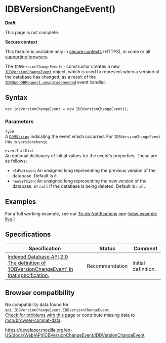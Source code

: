 # IDBVersionChangeEvent()

**Draft**

This page is not complete.

**Secure context**

This feature is available only in [secure contexts](https://developer.mozilla.org/en-US/docs/Web/Security/Secure_Contexts) (HTTPS), in some or all [supporting browsers](#browser_compatibility).

The `IDBVersionChangeEvent()` constructor creates a new [`IDBVersionChangeEvent`](../idbversionchangeevent) object, which is used to represent when a version of the database has changed, as a result of the [`IDBOpenDBRequest.onupgradeneeded`](../idbopendbrequest/onupgradeneeded) event handler.

## Syntax

    var idbVersionChangeEvent = new IDBVersionChangeEvent();

### Parameters

`type`  
A [`DOMString`](../domstring) indicating the event which occurred. For `IDBVersionChangeEvent` this is `versionchange`.

`eventInitDict`  
An optional dictionary of initial values for the event's properties. These are as follows:

- `oldVersion`: An unsigned long representing the previous version of the database. Default is `0`.
- `newVersion`: An unsigned long representing the new version of the database, or `null` if the database is being deleted. Default is `null`.

## Examples

For a full working example, see our [To-do Notifications](https://github.com/mdn/to-do-notifications/) app ([view example live](https://mdn.github.io/to-do-notifications/).)

## Specifications

<table><thead><tr class="header"><th>Specification</th><th>Status</th><th>Comment</th></tr></thead><tbody><tr class="odd"><td><a href="https://www.w3.org/TR/IndexedDB/#idbversionchangeevent">Indexed Database API 2.0<br />
<span class="small">The definition of 'IDBVersionChangeEvent' in that specification.</span></a></td><td><span class="spec-rec">Recommendation</span></td><td>Initial definition.</td></tr></tbody></table>

## Browser compatibility

No compatibility data found for `api.IDBVersionChangeEvent.IDBVersionChangeEvent`.  
[Check for problems with this page](#on-github) or contribute missing data to [mdn/browser-compat-data](https://github.com/mdn/browser-compat-data).

<a href="https://developer.mozilla.org/en-US/docs/Web/API/IDBVersionChangeEvent/IDBVersionChangeEvent" class="_attribution-link">https://developer.mozilla.org/en-US/docs/Web/API/IDBVersionChangeEvent/IDBVersionChangeEvent</a>
